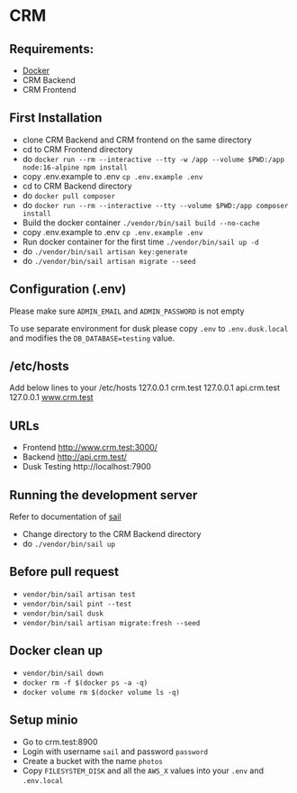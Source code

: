 

# CRM

## Requirements:
 - [Docker](https://www.docker.com/) 
 - CRM Backend
 - CRM Frontend

## First Installation
- clone CRM Backend and CRM frontend on the same directory
- cd to CRM Frontend directory
- do `docker run --rm --interactive --tty -w /app --volume $PWD:/app node:16-alpine npm install`
- copy .env.example to .env `cp .env.example .env`
- cd to CRM Backend directory
- do `docker pull composer` 
- do `docker run --rm --interactive --tty --volume $PWD:/app composer install`
- Build the docker container `./vendor/bin/sail build --no-cache`
- copy .env.example to .env `cp .env.example .env`
- Run docker container for the first time `./vendor/bin/sail up -d`
- do `./vendor/bin/sail artisan key:generate`
- do `./vendor/bin/sail artisan migrate --seed`

## Configuration (.env)
Please make sure `ADMIN_EMAIL` and `ADMIN_PASSWORD` is not empty

To use separate environment for dusk please copy `.env` to `.env.dusk.local` and modifies the `DB_DATABASE=testing` value.

## /etc/hosts
Add below lines to your /etc/hosts
    127.0.0.1     crm.test
    127.0.0.1     api.crm.test
    127.0.0.1     www.crm.test

## URLs
- Frontend http://www.crm.test:3000/
- Backend http://api.crm.test/
- Dusk Testing http://localhost:7900

## Running the development server

Refer to documentation of [sail](https://laravel.com/docs/9.x/sail)

- Change directory to the CRM Backend directory
- do `./vendor/bin/sail up`

## Before pull request
- `vendor/bin/sail artisan test`
- `vendor/bin/sail pint --test`
- `vendor/bin/sail dusk`
- `vendor/bin/sail artisan migrate:fresh --seed`

## Docker clean up
- `vendor/bin/sail down`
- `docker rm -f $(docker ps -a -q)`
- `docker volume rm $(docker volume ls -q)`

## Setup minio
- Go to crm.test:8900
- Login with username `sail` and password `password`
- Create a bucket with the name `photos`
- Copy `FILESYSTEM_DISK` and all the `AWS_X` values into your `.env` and `.env.local`
